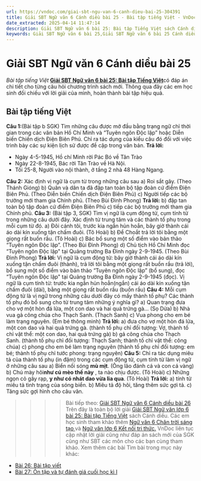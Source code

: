 ```yaml
---
url: https://vndoc.com/giai-sbt-ngu-van-6-canh-dieu-bai-25-304391
title: Giải SBT Ngữ văn 6 Cánh diều bài 25 - Bài tập tiếng Việt - VnDoc.com
date_extracted: 2025-04-14 11:47:14
description: Giải SBT Ngữ văn 6 bài 25: Bài tập Tiếng Việt sách Cánh diều được VnDoc sưu tầm và tổng hợp gồm có đáp án chi tiết cho các bạn cùng tham khảo.
keywords: Giải SBT Ngữ văn 6 bài 25,Giải SBT Ngữ văn 6 bài 25 Cánh diều,Giải sách bài tập Ngữ văn CD lớp 6,Ngữ văn lớp 6 Cánh diều,giải bài tập ngữ văn lớp 6,bài Bài tập Tiếng Việt,soạn bài Ngữ văn 6 Cánh diều,ôn tập Ngữ văn 6
---
```


# Giải SBT Ngữ văn 6 Cánh diều bài 25
 _Bài tập tiếng Việt_
[**Giải SBT Ngữ văn 6 bài 25: Bài tập Tiếng Việt**](<https://vndoc.com/giai-sbt-ngu-van-6-canh-dieu-bai-25-304391>)có đáp án chi tiết cho từng câu hỏi chương trình sách mới. Thông qua đây các em học sinh đối chiếu với lời giải của mình, hoàn thành bài tập hiệu quả.
## Bài tập tiếng Việt
**Câu 1:**\(Bài tập b SGK\) Tìm những câu được mở đầu bằng trạng ngữ chỉ thời gian trong các văn bản Hồ Chí Minh và “Tuyên ngôn Độc lập” hoặc Diễn biến Chiến dịch Điện Biên Phú. Chỉ ra tác dụng của kiểu câu đó đối với việc trình bày các sự kiện lịch sử được đề cập trong văn bản.
**Trả lời:**
  * Ngày 4-5-1945, Hồ chí Minh rời Pác Bó về Tân Trào
  * Ngày 22-8-1945, Bác rời Tân Trào về Hà Nội.
  * Tối 25-8, Người vào nội thành, ở tầng 2 nhà 48 Hàng Ngang.

**Câu 2:** Xác định vị ngữ là cụm từ trong những câu sau
a\) Roi sắt gãy. \(Theo Thánh Gióng\)
b\) Quân và dân ta đã đập tan toàn bộ tập đoàn cứ điểm Điện Biên Phủ. \(Theo Diễn biến Chiến dịch Điện Biên Phủ\)
c\) Người tiếp các bộ trưởng mới tham gia Chính phủ. \(Theo Bùi Đình Phong\)
**Trả lời:**
b\) đập tan toàn bộ tập đoàn cứ điểm Điện Biên Phủ
c\) tiếp các bộ trưởng mới tham gia Chính phủ.
**Câu 3:** \(Bài tập 3, SGK\) Tìm vị ngữ là cụm động từ, cụm tính từ trong những câu dưới đây. Xác định từ trung tâm và các thành tổ phụ trong mỗi cụm từ đó.
a\) Đôi cánh tôi, trước kia ngắn hủn hoẳn, bây giờ thành cái áo dài kín xuống tận chấm đuôi. \(Tô Hoài\)
b\) Để Choắt trả lời tôi bằng một giọng rất buồn rầu. \(Tô Hoài\)
c\) Bác bổ sung một số điểm vào bản thảo “Tuyên ngôn Độc lập”. \(Theo Bùi Đình Phong\)
d\) Chủ tịch Hồ Chí Minh đọc “Tuyên ngôn Độc lập" tại Quảng trường Ba Đình ngày 2-9-1945. \(Theo Bùi Đình Phong\)
**Trả lời:**
Vị ngữ là cụm động từ: bây giờ thành cái áo dài kín xuống tận chấm đuôi \(thành\), trả lời tôi bằng một giọng rất buồn rầu \(trả lời\), bổ sung một số điểm vào bản thảo “Tuyên ngôn Độc lập” \(bổ sung\), đọc “Tuyên ngôn Độc lập" tại Quảng trường Ba Đình ngày 2-9-1945 \(đọc\).
Vị ngữ là cụm tính từ: trước kia ngắn hủn hoẳn\(ngắn\) cái áo dài kín xuống tận chấm đuôi \(dài\), bằng một giọng rất buồn rầu \(buồn rầu\)
**Câu 4:** Mỗi cụm động từ là vị ngữ trong những câu dưới đây có mấy thành tố phụ? Các thành tố phụ đó bổ sung cho từ trung tâm những ý nghĩa gì?
a\) Quan trạng đưa cho vợ một hòn đá lửa, một con dao và hai quả trứng gà... \(Sọ Dừa\)
b\) Nhà vua gả công chúa cho Thạch Sanh. \(Thạch Sanh\)
c\) Vua phong cho em bé làm trạng nguyên. \(Em bé thông minh\)
**Trả lời:**
a\) đưa cho vợ một hòn đá lửa, một con dao và hai quả trứng gà. \(thành tố phụ chỉ đối tượng: Vợ, thành tố chỉ vật thể: một con dao, hai quả trứng gà\)
b\) gả công chúa cho Thạch Sanh. \(thành tố phụ chỉ đối tượng: Thạch Sanh; thành tố chỉ vật thể: công chúa\)
c\) phong cho em bé làm trạng nguyên \(thành tố phụ chỉ đối tượng: em bé; thành tố phụ chỉ tước phong: trạng nguyên\)
**Câu 5:** Chỉ ra tác dụng miêu tả của thành tố phụ \(in đậm\) trong các cụm động từ, cụm tính từ làm vị ngữ ở những câu sau
a\) Biển nối sóng **mù mịt**. \(Ông lão đánh cá và con cá vàng\)
b\) Chú mày hôi**như cú mèo thế này** , ta nào chịu được. \(Tô Hoài\)
c\) Những ngọn cỏ gây rạp, **y như có nhát dao vừa lia qua**. \(Tô Hoài\)
**Trả lời:**
a\) tính từ miêu tả tình trạng của sóng biển.
b\) Miêu tả độ hôi, tăng thêm sức gợi tả.
c\) Tăng sức gợi hình cho câu văn.
>>>> Bài tiếp theo: [Giải SBT Ngữ văn 6 Cánh diều bài 26](<https://vndoc.com/giai-sbt-ngu-van-6-canh-dieu-bai-26-304392>)
Trên đây là toàn bộ lời giải [Giải SBT Ngữ văn lớp 6 bài 25: Bài tập Tiếng Việt](<https://vndoc.com/giai-sbt-ngu-van-6-canh-dieu-bai-25-304391>) sách Cánh diều. Các em học sinh tham khảo thêm [Ngữ văn 6 Chân trời sáng tạo ](<https://vndoc.com/ngu-van-6-sach-chan-troi-sang-tao>)và [Ngữ văn lớp 6 Kết nối tri thức.](<https://vndoc.com/mon-ngu-van-lop6>) VnDoc liên tục cập nhật lời giải cũng như đáp án sách mới của SGK cũng như SBT các môn cho các bạn cùng tham khảo.
Xem thêm các bài Tìm bài trong mục này khác:
  * [Bài 26: Bài tập viết](</giai-sbt-ngu-van-6-canh-dieu-bai-26-304392>)
  * [Bài 27: Ôn tập và tự đánh giá cuối học kì I](</giai-sbt-ngu-van-6-canh-dieu-bai-27-304396>)

